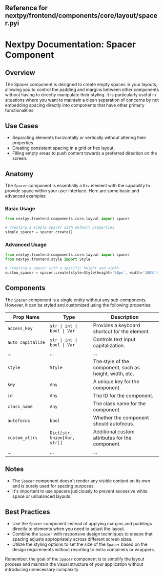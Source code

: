 ##  Reference for nextpy/frontend/components/core/layout/spacer.pyi

# Nextpy Documentation: Spacer Component

## Overview

The Spacer component is designed to create empty spaces in your layouts, allowing you to control the padding and margins between other components without having to directly manipulate their styling. It is particularly useful in situations where you want to maintain a clean separation of concerns by not embedding spacing directly into components that have other primary functionalities.

## Use Cases

- Separating elements horizontally or vertically without altering their properties.
- Creating consistent spacing in a grid or flex layout.
- Filling empty areas to push content towards a preferred direction on the screen.

## Anatomy

The `Spacer` component is essentially a `Div` element with the capability to provide space within your user interface. Here are some basic and advanced examples:

### Basic Usage

```python
from nextpy.frontend.components.core.layout import spacer

# Creating a simple spacer with default properties
simple_spacer = spacer.create()
```

### Advanced Usage

```python
from nextpy.frontend.components.core.layout import spacer
from nextpy.frontend.style import Style

# Creating a spacer with a specific height and width
custom_spacer = spacer.create(style=Style(height='50px', width='100%'))
```

## Components

The `Spacer` component is a single entity without any sub-components. However, it can be styled and customized using the following properties:

| Prop Name         | Type                             | Description                                                   |
|-------------------|----------------------------------|---------------------------------------------------------------|
| `access_key`      | `str \| int \| bool \| Var`      | Provides a keyboard shortcut for the element.                 |
| `auto_capitalize` | `str \| int \| bool \| Var`      | Controls text input capitalization.                           |
| ...               | ...                              | ...                                                           |
| `style`           | `Style`                          | The style of the component, such as height, width, etc.       |
| `key`             | `Any`                            | A unique key for the component.                               |
| `id`              | `Any`                            | The ID for the component.                                     |
| `class_name`      | `Any`                            | The class name for the component.                             |
| `autofocus`       | `bool`                           | Whether the component should autofocus.                       |
| `custom_attrs`    | `Dict[str, Union[Var, str]]`     | Additional custom attributes for the component.               |
| ...               | ...                              | ...                                                           |

## Notes

- The `Spacer` component doesn't render any visible content on its own and is purely used for spacing purposes.
- It's important to use spacers judiciously to prevent excessive white space or unbalanced layouts.

## Best Practices

- Use the `Spacer` component instead of applying margins and paddings directly to elements when you need to adjust the layout.
- Combine the `Spacer` with responsive design techniques to ensure that spacing adjusts appropriately across different screen sizes.
- Utilize the styling options to set the size of the `Spacer` based on the design requirements without resorting to extra containers or wrappers.

Remember, the goal of the `Spacer` component is to simplify the layout process and maintain the visual structure of your application without introducing unnecessary complexity.